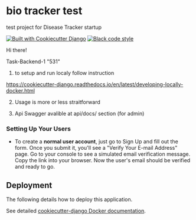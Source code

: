 # bio tracker test

test project for Disease Tracker startup

[![Built with Cookiecutter Django](https://img.shields.io/badge/built%20with-Cookiecutter%20Django-ff69b4.svg?logo=cookiecutter)](https://github.com/cookiecutter/cookiecutter-django/)
[![Black code style](https://img.shields.io/badge/code%20style-black-000000.svg)](https://github.com/ambv/black)

Hi there! 

Task-Backend-1
"531"

1. to setup and run localy follow instruction

https://cookiecutter-django.readthedocs.io/en/latest/developing-locally-docker.html

2. Usage is more or less straitforward

3. Api Swagger avalible at api/docs/ section (for admin)

### Setting Up Your Users

- To create a **normal user account**, just go to Sign Up and fill out the form. Once you submit it, you'll see a "Verify Your E-mail Address" page. Go to your console to see a simulated email verification message. Copy the link into your browser. Now the user's email should be verified and ready to go.

## Deployment

The following details how to deploy this application.

See detailed [cookiecutter-django Docker documentation](http://cookiecutter-django.readthedocs.io/en/latest/deployment-with-docker.html).
